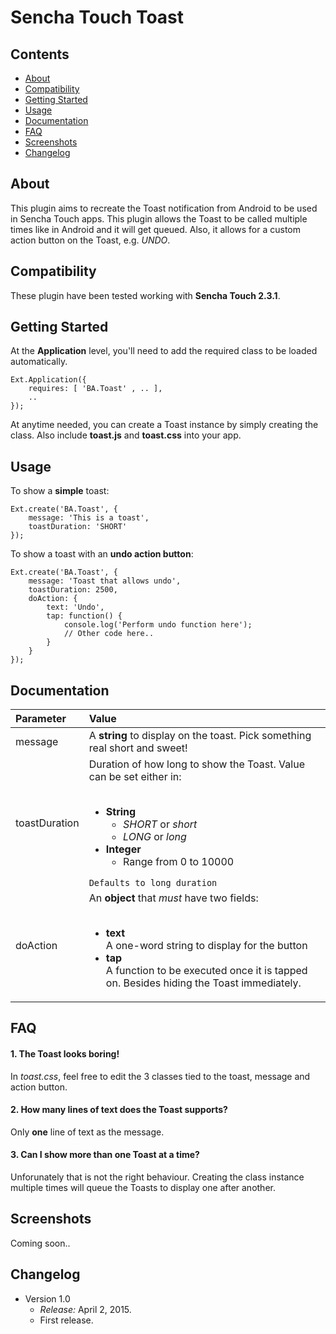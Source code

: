 # Sencha Touch Toast

## Contents
* [About](https://github.com/barrybear/SenchaTouchToast/blob/master/README.md#about)
* [Compatibility](https://github.com/barrybear/SenchaTouchToast/blob/master/README.md#compatibility)
* [Getting Started](https://github.com/barrybear/SenchaTouchToast/blob/master/README.md#getting-started)
* [Usage](https://github.com/barrybear/SenchaTouchToast/blob/master/README.md#usage)
* [Documentation](https://github.com/barrybear/SenchaTouchToast/blob/master/README.md#documentation)
* [FAQ](https://github.com/barrybear/SenchaTouchToast/blob/master/README.md#faq)
* [Screenshots](https://github.com/barrybear/SenchaTouchToast/blob/master/README.md#screenshots)
* [Changelog](https://github.com/barrybear/SenchaTouchToast/blob/master/README.md#changelog)

## About

This plugin aims to recreate the Toast notification from Android to be used in Sencha Touch apps. This plugin allows the Toast to be called multiple times like in Android and it will get queued. Also, it allows for a custom action button on the Toast, e.g. *UNDO*.

## Compatibility

These plugin have been tested working with **Sencha Touch 2.3.1**.

## Getting Started

At the **Application** level, you'll need to add the required class to be loaded automatically.

	Ext.Application({
		requires: [ 'BA.Toast' , .. ],
		..
	});

At anytime needed, you can create a Toast instance by simply creating the class. Also include **toast.js** and **toast.css** into your app.

## Usage

To show a **simple** toast:

	Ext.create('BA.Toast', {
		message: 'This is a toast',
		toastDuration: 'SHORT'
	});

To show a toast with an **undo action button**:

	Ext.create('BA.Toast', {
		message: 'Toast that allows undo',
		toastDuration: 2500,
		doAction: {
			text: 'Undo',
			tap: function() {
				console.log('Perform undo function here');
				// Other code here..
			}
		}
	});
	
## Documentation

Parameter     | Value
:------------ | :----
message      | A **string** to display on the toast. Pick something real short and sweet!
toastDuration | Duration of how long to show the Toast. Value can be set either in:<br><br><ul><li>**String**<ul><li>*SHORT* or *short*</li><li>*LONG* or *long*</ul></li><li>**Integer**<ul><li>Range from 0 to 10000</li></ul></li></ul>`Defaults to long duration`
doAction | An **object** that *must* have two fields:<br><br><ul><li>**text**<br>A one-word string to display for the button</li><li>**tap**<br>A function to be executed once it is tapped on. Besides hiding the Toast immediately.</li></ul>

## FAQ

#### 1. The Toast looks boring!
In *toast.css*, feel free to edit the 3 classes tied to the toast, message and action button.

#### 2. How many lines of text does the Toast supports?
Only **one** line of text as the message.

#### 3. Can I show more than one Toast at a time?
Unforunately that is not the right behaviour. Creating the class instance multiple times will queue the Toasts to display one after another.


## Screenshots

Coming soon..

## Changelog
* Version 1.0
	* *Release:* April 2, 2015.
	* First release.


